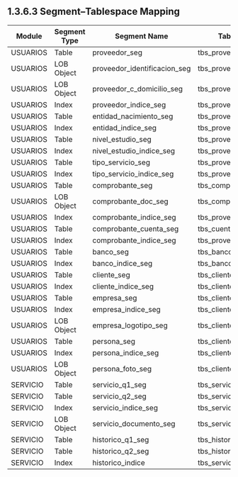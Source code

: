 
## 1.3.6.3 Segment–Tablespace Mapping

| Module | Segment Type | Segment Name | Tablespace |
|--------|--------------|--------------|------------|
| USUARIOS | Table | proveedor_seg | tbs_proveedor |
| USUARIOS | LOB Object | proveedor_identificacion_seg | tbs_proveedor_lob |
| USUARIOS | LOB Object | proveedor_c_domicilio_seg | tbs_proveedor_lob |
| USUARIOS | Index | proveedor_indice_seg | tbs_proveedor_indices |
| USUARIOS | Table | entidad_nacimiento_seg | tbs_proveedor_catalogo |
| USUARIOS | Index | entidad_indice_seg | tbs_proveedor_indices |
| USUARIOS | Table | nivel_estudio_seg | tbs_proveedor_catalogo |
| USUARIOS | Index | nivel_estudio_indice_seg | tbs_proveedor_indices |
| USUARIOS | Table | tipo_servicio_seg | tbs_proveedor_catalogo |
| USUARIOS | Index | tipo_servicio_indice_seg | tbs_proveedor_indices |
| USUARIOS | Table | comprobante_seg | tbs_comprobante |
| USUARIOS | LOB Object | comprobante_doc_seg | tbs_comprobante_lob |
| USUARIOS | Index | comprobante_indice_seg | tbs_proveedor_indices |
| USUARIOS | Table | comprobante_cuenta_seg | tbs_cuenta_bancaria |
| USUARIOS | Index | comprobante_indice_seg | tbs_proveedor_indices |
| USUARIOS | Table | banco_seg | tbs_banco |
| USUARIOS | Index | banco_indice_seg | tbs_banco |
| USUARIOS | Table | cliente_seg | tbs_cliente |
| USUARIOS | Index | cliente_indice_seg | tbs_cliente_indices |
| USUARIOS | Table | empresa_seg | tbs_cliente |
| USUARIOS | Index | empresa_indice_seg | tbs_cliente_indices |
| USUARIOS | LOB Object | empresa_logotipo_seg | tbs_cliente_lob |
| USUARIOS | Table | persona_seg | tbs_cliente |
| USUARIOS | Index | persona_indice_seg | tbs_cliente_indices |
| USUARIOS | LOB Object | persona_foto_seg | tbs_cliente_lob |
| SERVICIO | Table | servicio_q1_seg | tbs_servicio_1 |
| SERVICIO | Table | servicio_q2_seg | tbs_servicio_2 |
| SERVICIO | Index | servicio_indice_seg | tbs_servicio_indices |
| SERVICIO | LOB Object | servicio_documento_seg | tbs_servicio_lob |
| SERVICIO | Table | historico_q1_seg | tbs_historico_1 |
| SERVICIO | Table | historico_q2_seg | tbs_historico_2 |
| SERVICIO | Index | historico_indice | tbs_servicio_indices |
